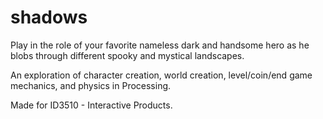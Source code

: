 # shadows

Play in the role of your favorite nameless dark and handsome hero as he blobs through different spooky and mystical landscapes.

An exploration of character creation, world creation, level/coin/end game mechanics, and physics in Processing.

Made for ID3510 - Interactive Products.
